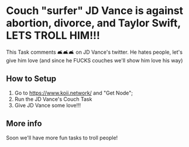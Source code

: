 # Couch "surfer" JD Vance is against abortion, divorce, and Taylor Swift, LETS TROLL HIM!!!

This Task comments 🛋️🛋️🛋️ on JD Vance's twitter.
He hates people, let's give him love (and since he FUCKS couches we'll show him love his way)

## How to Setup

1. Go to https://www.koii.network/ and "Get Node";
2. Run the JD Vance's Couch Task
3. Give JD Vance some love!!!

## More info

Soon we'll have more fun tasks to troll people!
